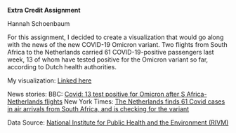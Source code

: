 **Extra Credit Assignment**

Hannah Schoenbaum

For this assignment, I decided to create a visualization that would go along with the news of the new COVID-19 Omicron variant. Two flights from South Africa to the Netherlands carried 61 COVID-19-positive passengers last week, 13 of whom have tested positive for the Omicron variant so far, according to Dutch health authorities.

My visualization: [Linked here](https://github.com/hschoenbaum/datavisualization-fall2021/blob/main/Omicron%20Flight%20Visualization.png)

News stories:
BBC: [Covid: 13 test positive for Omicron after S Africa-Netherlands flights](https://www.bbc.com/news/world-europe-59451103)
New York Times: [The Netherlands finds 61 Covid cases in air arrivals from South Africa, and is checking for the variant](https://www.nytimes.com/2021/11/27/world/amsterdam-cases-covid-variant.html)

Data Source: [National Institute for Public Health and the Environment (RIVM)](https://www.rivm.nl/en/news/coronavirus-variant-omicron-found-in-13-positive-tests-so-far)
